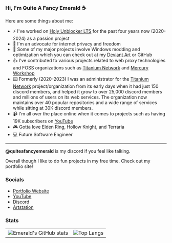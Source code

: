 ### Hi, I'm Quite A Fancy Emerald ☕

Here are some things about me:

- ⚡️ I've worked on <a href="https://holyunblocker.org">Holy Unblocker LTS</a> for the past four years now (2020-2024) as a passion project
- 🗿 I'm an advocate for internet privacy and freedom
- 🔐 Some of my major projects involve Windows modding and optimization which you can check out at my <a href="https://www.deviantart.com/quiteafancyemerald">Deviant Art</a> or GitHub
- 👍 I've contributed to various projects related to web proxy technologies and FOSS organizations such as <a href="https://github.com/titaniumnetwork-dev">Titanium Network</a> and <a href="https://github.com/MercuryWorkshop">Mercury Workshop</a>
- ⌨️ Formerly (2020-2023) I was an administrator for the <a href="https://github.com/titaniumnetwork-dev">Titanium Network</a> project/organization from its early days when it had just 150 discord members, and helped it grow to over 25,000 discord members and millions of users on its web services. The organization now maintains over 40 popular repositories and a wide range of services while sitting at 30K discord members.
- 📹 I'm all over the place online when it comes to projects such as having 19K subscribers on <a href="https://www.youtube.com/channel/UC9OUOGSUWD5I7tnLiUkgOMg">YouTube</a>
- 🎮 Gotta love Elden Ring, Hollow Knight, and Terraria
- 💻 Future Software Engineer 

--- 

**@quiteafancyemerald** is my discord if you feel like talking.

Overall though I like to do fun projects in my free time. Check out my portfolio site!

### Socials
- <a href="https://quiteafancyemerald.com">Portfolio Website</a>
- <a href="https://www.youtube.com/channel/UC9OUOGSUWD5I7tnLiUkgOMg">YouTube</a>
- <a href="https://discord.gg/wRakw3k">Discord</a>
- <a href="https://www.artstation.com/quiteafancyemerald">Artstation</a>

### Stats

<table>
  <tr>
    <td>
      <img src="https://github-readme-stats.vercel.app/api?username=QuiteAFancyEmerald&include_all_commits=true&show_icons=true&theme=rose_pine" alt="Emerald's GitHub stats" />
    </td>
    <td>
      <img src="https://github-readme-stats.vercel.app/api/top-langs/?username=QuiteAFancyEmerald&show_icons=true&theme=rose_pine" alt="Top Langs" />
    </td>
  </tr>
</table>
